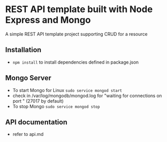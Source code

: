 # REST API template built with Node Express and Mongo
A simple REST API template project supporting CRUD for a resource

## Installation

- `npm install` to install dependencies defined in package.json

## Mongo Server

- To start Mongo for Linux `sudo service mongod start`
- check in /var/log/mongodb/mongod.log for "waiting for connections on port <port>" (27017 by default)
- To stop Mongo `sudo service mongod stop`

## API documentation

- refer to api.md 
